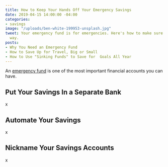```yaml
---
title: How to Keep Your Hands Off Your Emergency Savings
date: 2019-04-15 14:00:00 -04:00
categories:
- savings
image: "/uploads/ben-white-199953-unsplash.jpg"
tweet: Your emergency fund is for emergencies. Here's how to make sure it stays that
  way.
posts:
- Why You Need an Emergency Fund
- How to Save Up for Travel, Big or Small
- How to Use "Sinking Funds" to Save for  Goals All Year
---
```


An [emergency fund](https://www.maggiegermano.com/blog/you-need-an-emergency-fund) is one of the most important financial accounts you can have. 

## Put Your Savings In a Separate Bank

x

## Automate Your Savings

x

## Nickname Your Savings Accounts

x